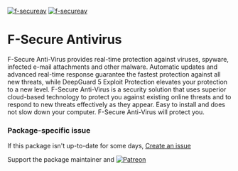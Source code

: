 [![f-secureav](https://img.shields.io/chocolatey/v/f-secureav?color=green&label=f-secureav)](https://chocolatey.org/packages/f-secureav) [![f-secureav](https://img.shields.io/chocolatey/dt/f-secureav)](https://chocolatey.org/packages/f-secureav)

# F-Secure Antivirus

F-Secure Anti-Virus provides real-time protection against viruses, spyware, infected e-mail
attachments and other malware.
Automatic updates and advanced real-time response guarantee the fastest protection against all
new threats, while DeepGuard 5 Exploit Protection elevates your protection to a new level.
F-Secure Anti-Virus is a security solution that uses superior cloud-based technology to protect
you against existing online threats and to respond to new threats effectively as they appear.
Easy to install and does not slow down your computer.
F-Secure Anti-Virus will protect you.

### Package-specific issue

If this package isn't up-to-date for some days, [Create an issue](https://github.com/tunisiano187/Chocolatey-packages/issues/new/choose)

Support the package maintainer and [![Patreon](https://cdn.jsdelivr.net/gh/tunisiano187/Chocolatey-packages@d15c4e19c709e7148588d4523ffc6dd3cd3c7e5e/icons/patreon.png)](https://www.patreon.com/bePatron?u=39585820)
